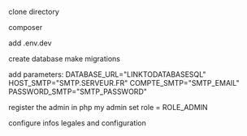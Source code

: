 clone directory

composer

add .env.dev

create database
make migrations

add parameters:
DATABASE_URL="LINKTODATABASESQL"
HOST_SMTP="SMTP.SERVEUR.FR"
COMPTE_SMTP="SMTP_EMAIL"
PASSWORD_SMTP="SMTP_PASSWORD"

register the admin
in php my admin set role = ROLE_ADMIN

configure infos legales and configuration